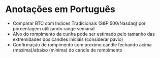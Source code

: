 # Anotações em Português

<!--
https://github.com/proselog/proselog
https://github.com/u18335412/kanban-trpc

https://github.com/Okampus/okampus
https://github.com/novuhq/novu
https://github.com/rittaschool/ritta
https://github.com/torabit/telele-apps
https://github.com/NikhilCodes/dysonsh
https://github.com/ckhandla94/gauzy
https://github.com/reservoirprotocol/marketplace

https://www.youtube.com/channel/UCl_kgnFsEqCsXiqRowBCpZA
https://www.youtube.com/c/Fabr%C3%ADcioLorenz
https://www.youtube.com/c/AlexCrypto

https://www.tradingview.com/chart/DJI/XWpbp1u3-DOW-JONES-rejected-on-the-Golden-Ratio-What-s-next/?utm_source=notification_email&utm_medium=email&utm_campaign=notification_publish

https://www.tradingview.com/chart/NDX/hHZBmGnp-NASDAQ-the-2Y-yield-and-Interest-Rate/?utm_source=notification_email&utm_medium=email&utm_campaign=notification_publish
-->

<!--
MTF Market Structure Highs and Lows
Market Structure (Nephew*Sam*)
-->

- Comparar BTC com Indices Tradicionais (S&P 500/Nasdaq) por porcentagem utilizando range semanal
- Alvo do rompimento da cunha pode ser estimado pelo tamanho das extremidades dos candles iniciais (considerar pavio)
- Confirmação de rompimento com proximo candle fechando acima (maxima)/abaixo (minima) do candle de rompimento
